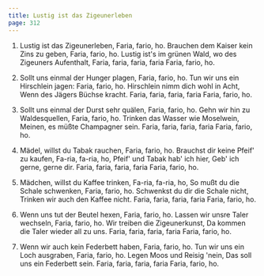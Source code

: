 ```yaml
---
title: Lustig ist das Zigeunerleben
page: 312
---  
```



1. Lustig ist das Zigeunerleben,
Faria, fario, ho.
Brauchen dem Kaiser kein Zins zu geben,
Faria, fario, ho.
Lustig ist's im grünen Wald,
wo des Zigeuners Aufenthalt,
Faria, faria, faria, faria
Faria, fario, ho.


2. Sollt uns einmal der Hunger plagen,
Faria, fario, ho.
Tun wir uns ein Hirschlein jagen:
Faria, fario, ho.
Hirschlein nimm dich wohl in Acht,
Wenn des Jägers Büchse kracht.
Faria, faria, faria, faria
Faria, fario, ho.


3. Sollt uns einmal der Durst sehr quälen,
Faria, fario, ho.
Gehn wir hin zu Waldesquellen,
Faria, fario, ho.
Trinken das Wasser wie Moselwein,
Meinen, es müßte Champagner sein.
Faria, faria, faria, faria
Faria, fario, ho.


4. Mädel, willst du Tabak rauchen,
Faria, fario, ho.
Brauchst dir keine Pfeif' zu kaufen,
Fa-ria, fa-ria, ho,
Pfeif' und Tabak hab' ich hier,
Geb' ich gerne, gerne dir.
Faria, faria, faria, faria
Faria, fario, ho.


5. Mädchen, willst du Kaffee trinken,
Fa-ria, fa-ria, ho,
So mußt du die Schale schwenken,
Faria, fario, ho.
Schwenkst du dir die Schale nicht,
Trinken wir auch den Kaffee nicht.
Faria, faria, faria, faria
Faria, fario, ho.


6. Wenn uns tut der Beutel hexen,
Faria, fario, ho.
Lassen wir unsre Taler wechseln,
Faria, fario, ho.
Wir treiben die Zigeunerkunst,
Da kommen die Taler wieder all zu uns.
Faria, faria, faria, faria
Faria, fario, ho.


7. Wenn wir auch kein Federbett haben,
Faria, fario, ho.
Tun wir uns ein Loch ausgraben,
Faria, fario, ho.
Legen Moos und Reisig 'nein,
Das soll uns ein Federbett sein.
Faria, faria, faria, faria
Faria, fario, ho.
 